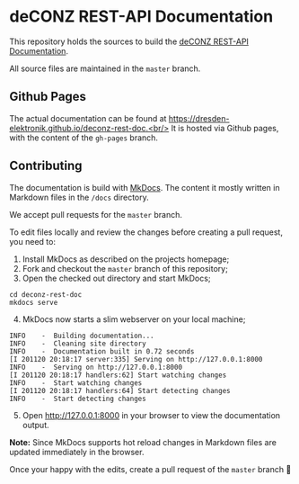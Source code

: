 # deCONZ REST-API Documentation

This repository holds the sources to build the [deCONZ REST-API Documentation](https://dresden-elektronik.github.io/deconz-rest-doc).

All source files are maintained in the `master` branch.

## Github Pages

The actual documentation can be found at https://dresden-elektronik.github.io/deconz-rest-doc.<br/>
It is hosted via Github pages, with the content of the `gh-pages` branch.

## Contributing

The documentation is build with [MkDocs](https://www.mkdocs.org).
The content it mostly written in Markdown files in the `/docs` directory.

We accept pull requests for the `master` branch.

To edit files locally and review the changes before creating a pull request, you need to:

1. Install MkDocs as described on the projects homepage;
2. Fork and checkout the `master` branch of this repository;
3. Open the checked out directory and start MkDocs;

  ```
  cd deconz-rest-doc
  mkdocs serve
  ```

4. MkDocs now starts a slim webserver on your local machine;

```
INFO    -  Building documentation... 
INFO    -  Cleaning site directory 
INFO    -  Documentation built in 0.72 seconds 
[I 201120 20:18:17 server:335] Serving on http://127.0.0.1:8000
INFO    -  Serving on http://127.0.0.1:8000
[I 201120 20:18:17 handlers:62] Start watching changes
INFO    -  Start watching changes
[I 201120 20:18:17 handlers:64] Start detecting changes
INFO    -  Start detecting changes

```

5. Open http://127.0.0.1:8000 in your browser to view the documentation output.

**Note:** Since MkDocs supports hot reload changes in Markdown files are updated immediately in the browser.

Once your happy with the edits, create a pull request of the `master` branch :tada:
